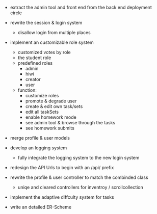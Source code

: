 - extract the admin tool and front end from the back end deployment circle

- rewrite the session & login system
    - disallow login from multiple places

- implement an customizable role system
    - customized votes by role
    - the student role
    - predefined roles
        - admin
        - hiwi
        - creator
        - user
    - function:
        - customize roles
        - promote & degrade user
        - create & edit own task/sets
        - edit all taskSets
        - enable homework mode
        - see admin tool & browse through the tasks
        - see homework submits

- merge profile & user models

- develop an logging system 
    - fully integrate the logging system to the new login system

- redesign the API Urls to begin with an /api/ prefix

- rewrite the profile & user controller to match the combinded class
    - uniqe and cleared controllers for inventroy / scrollcollection

- implement the adaptive diffculty system for tasks

- write an detailed ER-Scheme

